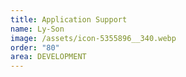 ```yaml
---
title: Application Support
name: Ly-Son
image: /assets/icon-5355896__340.webp
order: "80"
area: DEVELOPMENT
---
```


